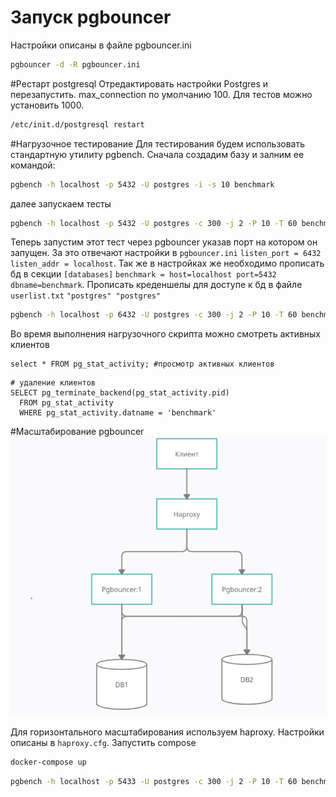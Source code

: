# Запуск pgbouncer
Настройки описаны в файле pgbouncer.ini
```bash
pgbouncer -d -R pgbouncer.ini
```
#Рестарт postgresql
Отредактировать настройки Postgres и перезапустить.
max_connection по умолчанию 100. Для тестов можно установить 1000.
```bash
/etc/init.d/postgresql restart
```
#Нагрузочное тестирование
Для тестирования будем использовать стандартную утилиту pgbench.
Сначала создадим базу и залним ее командой:
```bash
pgbench -h localhost -p 5432 -U postgres -i -s 10 benchmark
````
далее запускаем тесты
```bash
pgbench -h localhost -p 5432 -U postgres -c 300 -j 2 -P 10 -T 60 benchmark
```
Теперь запустим этот тест через pgbouncer указав порт на котором он запущен.
За это отвечают настройки в `pgbouncer.ini` `listen_port = 6432
 listen_addr = localhost`. Так же в настройках же необходимо прописать
бд в секции `[databases]` `benchmark = host=localhost port=5432 dbname=benchmark`.
Прописать креденшелы для доступе к бд в файле `userlist.txt` `"postgres" "postgres"`
```bash
pgbench -h localhost -p 6432 -U postgres -c 300 -j 2 -P 10 -T 60 benchmark
```
Во время выполнения нагрузочного скрипта можно смотреть активных клиентов
```
select * FROM pg_stat_activity; #просмотр активных клиентов
```

```
# удаление клиентов
SELECT pg_terminate_backend(pg_stat_activity.pid)
  FROM pg_stat_activity
  WHERE pg_stat_activity.datname = 'benchmark'
```
#Масштабирование pgbouncer
![Alt text](docs/Scale.png)

Для горизонтального масштабирования используем haproxy.
Настройки описаны в `haproxy.cfg`. Запустить compose
```bash
docker-compose up
```
```bash
pgbench -h localhost -p 5433 -U postgres -c 300 -j 2 -P 10 -T 60 benchmark
```